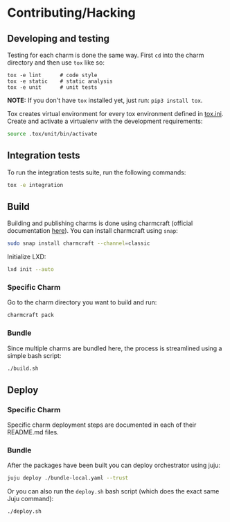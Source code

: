 # Contributing/Hacking

## Developing and testing
Testing for each charm is done the same way. First `cd` into the charm directory and then use 
`tox` like so:
```shell
tox -e lint      # code style
tox -e static    # static analysis
tox -e unit      # unit tests
```

**NOTE:** If you don't have `tox` installed yet, just run: `pip3 install tox`.

Tox creates virtual environment for every tox environment defined in
[tox.ini](tox.ini). Create and activate a virtualenv with the development requirements:

```bash
source .tox/unit/bin/activate
```

## Integration tests
To run the integration tests suite, run the following commands:
```bash
tox -e integration
```

## Build
Building and publishing charms is done using charmcraft (official documentation
[here](https://juju.is/docs/sdk/publishing)). You can install charmcraft using `snap`:

```bash
sudo snap install charmcraft --channel=classic
```

Initialize LXD:

```bash
lxd init --auto
```

### Specific Charm

Go to the charm directory you want to build and run:

```bash
charmcraft pack
```


### Bundle


Since multiple charms are bundled here, the process is streamlined using a simple bash script:
```bash
./build.sh
```

## Deploy

### Specific Charm

Specific charm deployment steps are documented in each of their README.md files.


### Bundle

After the packages have been built you can deploy orchestrator using juju:

```bash
juju deploy ./bundle-local.yaml --trust
```

Or you can also run the `deploy.sh` bash script (which does the exact same Juju command):

```bash
./deploy.sh
```
